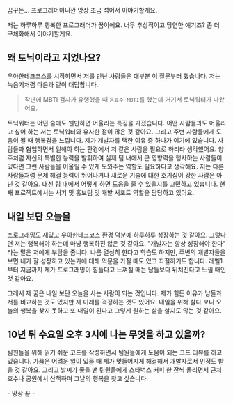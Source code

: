 꿈꾸는… 프로그래머이니깐 망상 조금 섞어서 이야기할게요.

저는 하루하루 행복한 프로그래머가 꿈이에요. 너무 추상적이고 당연한 얘기죠? 좀 더 구체화해서 이야기할게요.

## 왜 토닉이라고 지었나요?

우아한테크코스를 시작하면서 저를 만난 사람들은 대부분 이 질문부터 했습니다. 저는 녹음기처럼 다음과 같이 대답합니다.

> 작년에 MBTI 검사가 유행했을 때 `음료수 MBTI`를 했는데 거기서 토닉워터가 나왔어요.
> 

토닉워터는 어떤 술에도 웬만하면 어울리는 특징을 가졌습니다. 어떤 사람들과도 어울리고 싶어 하는 저는 토닉워터와 유사한 점이 많은 것 같아요. 그리고 주변 사람들에게 도움이 될 때 행복감을 느낍니다. 제가 개발자를 택한 이유 중 하나가 여기에 있습니다. 사람들과 협업하면서 일해야 하는 환경에서 저 같은 사람을 필요로 하리라 생각했어요. 양주처럼 자신의 특별한 능력을 발휘하여 실제 팀 내에서 큰 영향력을 행사하는 사람들이 있다면 그런 사람들을 어울릴 수 있게 도와주는 역할도 필요하다고 생각해요. 저는 다른 사람들처럼 문제 해결 능력이 뛰어나거나 새로운 기술에 대한 호기심이 강한 사람은 아닌 것 같아요. 대신 팀 내에서 어떻게 하면 도움을 줄 수 있을지를 고민하고 있습니다. 현재 프로젝트에서는 서기 및 홍보팀 및 개발 서포트 역할을 담당하고 있어요.

## 내일 보단 오늘을

프로그래밍도 재밌고 우아한테크코스 환경 덕분에 하루하루 성장하는 것 같아요. 그렇다면 저는 행복해야 하는데 마냥 행복하진 않은 것 같아요. "개발자는 항상 성장해야 한다" 라는 말은 저에게 부담을 줍니다. 나름 열심히 한다고 학습도 하지만, 주변의 개발자들을 보면 내가 잘 성장하고 있는가에 대해 의문을 가질 때도 있고 좌절하기도 합니다. 레벨1부터 지금까지 제가 프로그래밍이 힘들다고 느껴질 때는 남들보다 뒤처진다고 느낄 때인 것 같아요.

그래서 제 꿈은 내일 보단 오늘을 사는 사람이 되는 것입니다. 제가 힘든 이유가 남들과 저를 비교하는 것도 있지만 제 미래를 걱정하는 것도 있어요. 내일을 위해 살다 보니 오늘의 행복을 찾지 못하고 또 내일이 된다고 그렇게 원하는 삶을 살지도 않는 것 같아요.

## 10년 뒤 수요일 오후 3시에 나는 무엇을 하고 있을까?

팀원들을 위해 읽기 쉬운 코드를 작성하면서 팀원들에게 도움이 되는 코드 리뷰를 하고 있습니다. 가끔은 어려운 일이 있을 때 제가 멋들어지게 해결해서 개발자로서 인정도 받을 것 같아요. 그리고 날씨가 좋을 땐 팀원들에게 스타벅스 커피 한 잔씩 돌리면서 근처 호수나 공원에서 산책하며 그날의 행복을 찾고 싶습니다.

\- 망상 끝 -
